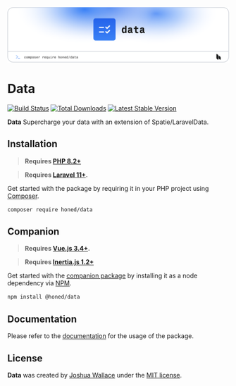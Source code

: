 <a href="https://honed.dev/data">
    <picture>
        <source media="(prefers-color-scheme: dark)" srcset="art/header-dark.png">
        <img alt="" src="art/header-light.png">
    </picture>
</a>

# Data

<p>
    <a href="https://github.com/honedlabs/data/actions"><img src="https://github.com/honedlabs/data/actions/workflows/tests.yml/badge.svg" alt="Build Status"></a>
    <a href="https://packagist.org/packages/honed/data"><img src="https://img.shields.io/packagist/dt/honed/data" alt="Total Downloads"></a>
    <a href="https://packagist.org/packages/honed/data"><img src="https://img.shields.io/packagist/v/honed/data" alt="Latest Stable Version"></a>
</p>

**Data** Supercharge your data with an extension of Spatie/LaravelData.

## Installation

> **Requires [PHP 8.2+](https://php.net/releases/)**

> **Requires [Laravel 11+](https://laravel.com/docs/releases).**

Get started with the package by requiring it in your PHP project using [Composer](https://getcomposer.org/).

```bash
composer require honed/data
```

## Companion

> **Requires [Vue.js 3.4+](https://vuejs.org/about/releases.html).**

> **Requires [Inertia.js 1.2+](https://inertiajs.com/client-side-setup)**

Get started with the [companion package](https://github.com/honedlabs/data-vue) by installing it as a node dependency via [NPM](https://npmjs.com).

```bash
npm install @honed/data
```

## Documentation

Please refer to the [documentation](https://honed.dev/data) for the usage of the package.

## License

**Data** was created by [Joshua Wallace](https://joshua-wallace.com) under the [MIT license](https://opensource.org/licenses/MIT).